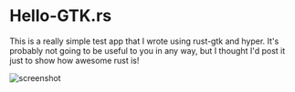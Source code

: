 # Hello-GTK.rs

This is a really simple test app that I wrote using rust-gtk and hyper. It's
probably not going to be useful to you in any way, but I thought I'd post it
just to show how awesome rust is!

![screenshot](http://i.imgur.com/t5ZGyNt.png)